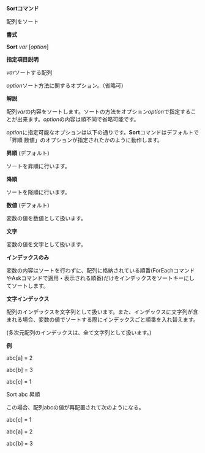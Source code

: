**Sortコマンド**

配列をソート

**書式**

**Sort** *var* [*option*]

**指定項目説明**

*var*ソートする配列

*option*ソート方法に関するオプション。（省略可）

**解説**

配列*var*の内容をソートします。ソートの方法をオプション*option*で指定することが出来ます。*option*の内容は順不同で省略可能です。

*option*に指定可能なオプションは以下の通りです。**Sort**コマンドはデフォルトで「昇順 数値」のオプションが指定されたかのように動作します。

**昇順** (デフォルト)

ソートを昇順に行います。

**降順**

ソートを降順に行います。

**数値** (デフォルト)

変数の値を数値として扱います。

**文字**

変数の値を文字として扱います。

**インデックスのみ**

変数の内容はソートを行わずに、配列に格納されている順番(ForEachコマンドやAskコマンドで適用・表示される順番)だけをインデックスをソートキーにしてソートします。

**文字インデックス**

配列のインデックスを文字列として扱います。また、インデックスに文字列が含まれる場合、変数の値でソートする際にインデックスごと順番を入れ替えます。

(多次元配列のインデックスは、全て文字列として扱います。)

**例**

abc[a] = 2

abc[b] = 3

abc[c] = 1

Sort abc 昇順

この場合、配列abcの値が再配置されて次のようになる。



abc[c] = 1

abc[a] = 2

abc[b] = 3
